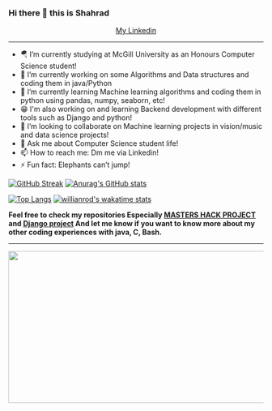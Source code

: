 ### Hi there 👋  this is Shahrad
<p align="center">
  <a href="https://www.linkedin.com/in/shahrad-m-88970b212">My Linkedin</a>
</p>

---

- 🪂 I’m currently studying at McGill University as an Honours Computer Science student! 
- 🔭 I’m currently working on some Algorithms and Data structures and coding them in java/Python
- 🌱 I’m currently learning Machine learning algorithms and coding them in python using pandas, numpy, seaborn, etc!
- 😁 I'm also working on and learning Backend development with different tools such as Django and python!
- 👯 I’m looking to collaborate on Machine learning projects in vision/music and data science projects! 
- 💬 Ask me about Computer Science student life!
- 📫 How to reach me: Dm me via Linkedin!
- ⚡ Fun fact: Elephants can’t jump!

[![GitHub Streak](https://github-readme-streak-stats.herokuapp.com?user=EMZEDI&theme=midnight-purple&hide_border=true&date_format=M%20j%5B%2C%20Y%5D)](https://git.io/streak-stats) [![Anurag's GitHub stats](https://github-readme-stats.vercel.app/api?username=EMZEDI&theme=ocean_dark)](https://github.com/anuraghazra/github-readme-stats)

[![Top Langs](https://github-readme-stats.vercel.app/api/top-langs/?username=EMZEDI&layout=compact)](https://github.com/anuraghazra/github-readme-stats) [![willianrod's wakatime stats](https://github-readme-stats.vercel.app/api/wakatime?username=willianrod)](https://github.com/anuraghazra/github-readme-stats)

<b> Feel free to check my repositories Especially <a href="https://github.com/EMZEDI/HACK22">MASTERS HACK PROJECT</a> and <a href="https://github.com/EMZEDI/DjangoCRUD">Django project</a> 
And let me know if you want to know more about my other coding experiences with java, C, Bash.
  
---
<img src="https://user-images.githubusercontent.com/77243080/150607692-980ed74d-30eb-486d-b653-ae80f88478b1.jpg" align="center" height="300" width="1000" ></a>

